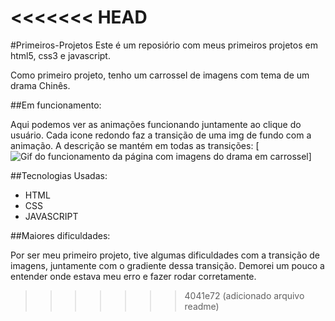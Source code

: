 <<<<<<< HEAD
=======
#Primeiros-Projetos
Este é um reposiório com meus primeiros projetos em html5, css3 e javascript.

Como primeiro projeto, tenho um carrossel de imagens com tema de um drama Chinês.

##Em funcionamento:

Aqui podemos ver as animações funcionando juntamente ao clique do usuário. Cada icone redondo faz a transição de uma img de fundo com a animação. A descrição se mantém em todas as transições:
[<img src="src/tela.gif" alt="Gif do funcionamento da página com imagens do drama em carrossel">]

##Tecnologias Usadas:
- HTML
- CSS
- JAVASCRIPT

##Maiores dificuldades:

Por ser meu primeiro projeto, tive algumas dificuldades com a transição de imagens, juntamente com o gradiente dessa transição.
Demorei um pouco a entender onde estava meu erro e fazer rodar corretamente.

>>>>>>> 4041e72 (adicionado arquivo readme)

